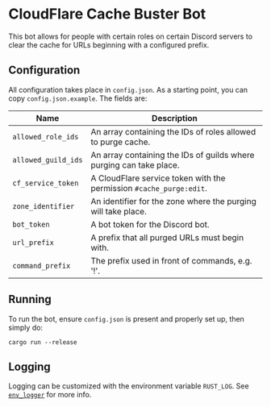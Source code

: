 # CloudFlare Cache Buster Bot

This bot allows for people with certain roles on certain Discord servers to clear the cache for URLs beginning with a
configured prefix.

## Configuration

All configuration takes place in `config.json`. As a starting point, you can copy `config.json.example`. The fields are:

| Name                | Description                                                         |
|---------------------|---------------------------------------------------------------------|
| `allowed_role_ids`  | An array containing the IDs of roles allowed to purge  cache.       |
| `allowed_guild_ids` | An array containing the IDs of guilds where purging can take place. |
| `cf_service_token`  | A CloudFlare service token with the permission `#cache_purge:edit`. |
| `zone_identifier`   | An identifier for the zone where the purging will take place.       |
| `bot_token`         | A bot token for the Discord bot.                                    |
| `url_prefix`        | A prefix that all purged URLs must begin with.                      |
| `command_prefix`    | The prefix used in front of commands, e.g. '!'.                     |

## Running

To run the bot, ensure `config.json` is present and properly set up, then simply do:

```commandline
cargo run --release
```

## Logging

Logging can be customized with the environment variable `RUST_LOG`. See [`env_logger`](https://docs.rs/env_logger/) for
more info.
